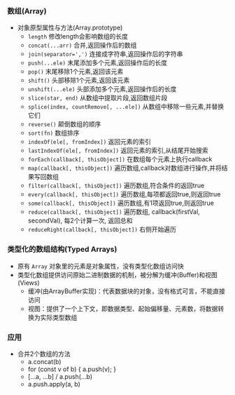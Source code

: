 ### 数组(Array)
- 对象原型属性与方法(Array.prototype)
  - `length` 修改length会影响数组的长度
  - `concat(...arr)` 合并,返回操作后的数组
  - `join(separator=',')` 连接成字符串,返回操作后的字符串
  - `push(...ele)` 末尾添加多个元素,返回操作后的长度
  - `pop()` 末尾移除1个元素,返回该元素
  - `shift()` 头部移除1个元素,返回该元素
  - `unshift(...ele)` 头部添加多个元素,返回操作后的长度
  - `slice(star, end)` 从数组中提取片段,返回数组片段
  - `splice(index, countRemove[, ...ele])` 从数组中移除一些元素,并替换它们
  - `reverse()` 颠倒数组的顺序
  - `sort(fn)` 数组排序
  - `indexOf(ele[, fromIndex])` 返回元素的索引
  - `lastIndexOf(ele[, fromIndex])` 返回元素的索引,从结尾开始搜索
  - `forEach(callback[, thisObject])` 在数组每个元素上执行callback
  - `map(callback[, thisObject])` 遍历数组,callback对数组进行操作,并将结果写回数组
  - `filter(callback[, thisObject])` 遍历数组,符合条件的返回true
  - `every(callback[, thisObject])` 遍历数组,每项都返回true,则返回true
  - `some(callback[, thisObject])` 遍历数组,有1项返回true,则返回true
  - `reduce(callback[, thisObject])` 遍历数组, callback(firstVal, secondVal), 每2个计算一次, 返回总和
  - `reduceRight(callback[, thisObject])` 右侧开始遍历

### 类型化的数组结构(Typed Arrays)
- 原有 `Array` 对象里的元素是对象属性，没有类型化数组访问快
- 类型化数组提供访问原始二进制数据的机制，被分解为缓冲(Buffer)和视图(Views)
  - 缓冲(由ArrayBuffer实现)：代表数据块的对象，没有格式可言，不能直接访问
  - 视图：提供了一个上下文，即数据类型、起始偏移量、元素数，将数据转换为实际类型数组

### 应用
- 合并2个数组的方法
  - a.concat(b)
  - for (const v of b) { a.push(v); }
  - [...a, ...b] / a.push(...b)
  - a.push.apply(a, b)